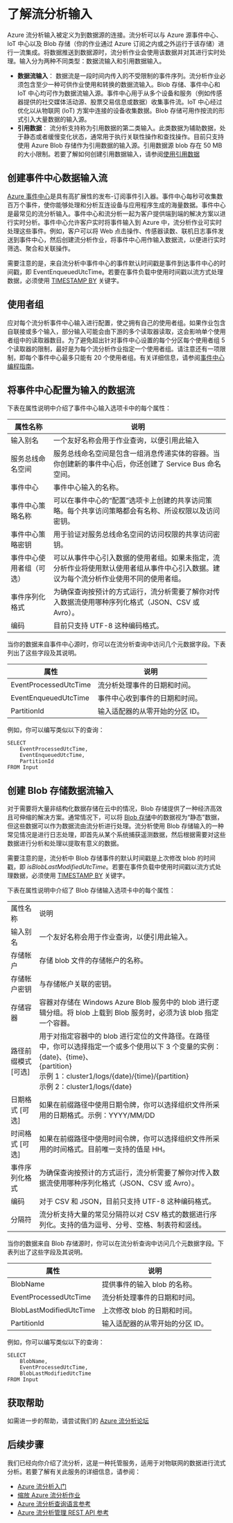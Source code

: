 <properties 
	pageTitle="定义输入 | Windows Azure" 
	description="了解流分析输入" 
	keywords="大数据分析、云服务、物联网、托管服务、流处理、流分析、流数据"
	services="stream-analytics" 
	documentationCenter="" 
	authors="jeffstokes72" 
	manager="paulettm" 
	editor="cgronlun"/>

<tags 
	ms.service="stream-analytics" 
	ms.date="10/13/2015"
	wacn.date="11/12/2015"/>

# 了解流分析输入

Azure 流分析输入被定义为到数据源的连接。流分析可以与 Azure 源事件中心、IoT 中心以及 Blob 存储（你的作业通过 Azure 订阅之内或之外运行于该存储）进行一流集成。将数据推送到数据源时，流分析作业会使用该数据并对其进行实时处理。输入分为两种不同类型：数据流输入和引用数据输入。

- **数据流输入**：
    数据流是一段时间内传入的不受限制的事件序列。流分析作业必须包含至少一种可供作业使用和转换的数据流输入。Blob 存储、事件中心和 IoT 中心均可作为数据流输入源。事件中心用于从多个设备和服务（例如传感器提供的社交媒体活动源、股票交易信息或数据）收集事件流。IoT 中心经过优化以从物联网 (IoT) 方案中连接的设备收集数据。Blob 存储可用作按流的形式引入大量数据的输入源。  
- **引用数据**：
    流分析支持称为引用数据的第二类输入。此类数据为辅助数据，处于静态或者缓慢变化状态，通常用于执行关联性操作和查找操作。目前只支持使用 Azure Blob 存储作为引用数据的输入源。引用数据源 blob 存在 50 MB 的大小限制。若要了解如何创建引用数据输入，请参阅[使用引用数据](/documentation/articles/stream-analytics-use-reference-data)  

## 创建事件中心数据输入流

[Azure 事件中心](https://azure.microsoft.com/services/event-hubs/)是具有高扩展性的发布-订阅事件引入器。事件中心每秒可收集数百万个事件，使你能够处理和分析互连设备与应用程序生成的海量数据。事件中心是最常见的流分析输入。事件中心和流分析一起为客户提供端到端的解决方案以进行实时分析。事件中心允许客户实时将事件输入到 Azure 中，流分析作业可实时处理这些事件。例如，客户可以将 Web 点击操作、传感器读数、联机日志事件发送到事件中心，然后创建流分析作业，将事件中心用作输入数据流，以便进行实时筛选、聚合和关联操作。

需要注意的是，来自流分析中事件中心的事件默认时间戳是事件到达事件中心的时间戳，即 EventEnqueuedUtcTime。若要在事件负载中使用时间戳以流方式处理数据，必须使用 [TIMESTAMP BY](https://msdn.microsoft.com/library/azure/dn834998.aspx) 关键字。

## 使用者组

应对每个流分析事件中心输入进行配置，使之拥有自己的使用者组。如果作业包含自联接或多个输入，部分输入可能会由下游的多个读取器读取，这会影响单个使用者组中的读取器数目。为了避免超出针对事件中心设置的每个分区每个使用者组 5 个读取器的限制，最好是为每个流分析作业指定一个使用者组。请注意还有一项限制，即每个事件中心最多只能有 20 个使用者组。有关详细信息，请参阅[事件中心编程指南](/documentation/articles//event-hubs-programming-guide)。

## 将事件中心配置为输入的数据流 ##

下表在属性说明中介绍了事件中心输入选项卡中的每个属性：

| 属性名称 | 说明 |
|------|------|
| 输入别名 | 一个友好名称会用于作业查询，以便引用此输入 |
| 服务总线命名空间 | 服务总线命名空间是包含一组消息传递实体的容器。当你创建新的事件中心后，你还创建了 Service Bus 命名空间。 |
| 事件中心 | 事件中心输入的名称。 |
| 事件中心策略名称 | 可以在事件中心的“配置”选项卡上创建的共享访问策略。每个共享访问策略都会有名称、所设权限以及访问密钥。 |
| 事件中心策略密钥 | 用于验证对服务总线命名空间的访问权限的共享访问密钥。 |
| 事件中心使用者组（可选） | 可以从事件中心引入数据的使用者组。如果未指定，流分析作业将使用默认使用者组从事件中心引入数据。建议为每个流分析作业使用不同的使用者组。 |
| 事件序列化格式 | 为确保查询按预计的方式运行，流分析需要了解你对传入数据流使用哪种序列化格式（JSON、CSV 或 Avro）。 |
| 编码 | 目前只支持 UTF-8 这种编码格式。 |

当你的数据来自事件中心源时，你可以在流分析查询中访问几个元数据字段。下表列出了这些字段及其说明。

| 属性 | 说明 |
|------|------|
| EventProcessedUtcTime | 流分析处理事件的日期和时间。 |
| EventEnqueuedUtcTime | 事件中心收到事件的日期和时间。 |
| PartitionId | 输入适配器的从零开始的分区 ID。 |

例如，你可以编写类似以下的查询：

````
SELECT
	EventProcessedUtcTime,
	EventEnqueuedUtcTime,
	PartitionId
FROM Input
````

## 创建 Blob 存储数据流输入 ##

对于需要将大量非结构化数据存储在云中的情况，Blob 存储提供了一种经济高效且可伸缩的解决方案。通常情况下，可以将 [Blob 存储](http://azure.microsoft.com/services/storage/blobs/)中的数据视为“静态”数据，但这些数据可以作为数据流由流分析进行处理。流分析使用 Blob 存储输入的一种常见情况是进行日志处理，即首先从某个系统捕获遥测数据，然后根据需要对这些数据进行分析和处理以提取有意义的数据。

需要注意的是，流分析中 Blob 存储事件的默认时间戳是上次修改 blob 的时间戳，即 *isBlobLastModifiedUtcTime*。若要在事件负载中使用时间戳以流方式处理数据，必须使用 [TIMESTAMP BY](https://msdn.microsoft.com/library/azure/dn834998.aspx) 关键字。

下表在属性说明中介绍了 Blob 存储输入选项卡中的每个属性：

<table>
<tbody>
<tr>
<td>属性名称</td>
<td>说明</td>
</tr>
<tr>
<td>输入别名</td>
<td>一个友好名称会用于作业查询，以便引用此输入。</td>
</tr>
<tr>
<td>存储帐户</td>
<td>存储 blob 文件的存储帐户的名称。</td>
</tr>
<tr>
<td>存储帐户密钥</td>
<td>与存储帐户关联的密钥。</td>
</tr>
<tr>
<td>存储容器
</td>
<td>容器对存储在 Windows Azure Blob 服务中的 blob 进行逻辑分组。将 blob 上载到 Blob 服务时，必须为该 blob 指定一个容器。</td>
</tr>
<tr>
<td>路径前缀模式 [可选]</td>
<td>用于对指定容器中的 blob 进行定位的文件路径。在路径中，你可以选择指定一个或多个使用以下 3 个变量的实例：<BR>{date}、{time}、<BR>{partition}<BR>示例 1：cluster1/logs/{date}/{time}/{partition}<BR>示例 2：cluster1/logs/{date}</td>
</tr>
<tr>
<td>日期格式 [可选]</td>
<td>如果在前缀路径中使用日期令牌，你可以选择组织文件所采用的日期格式。示例：YYYY/MM/DD</td>
</tr>
<tr>
<td>时间格式 [可选]</td>
<td>如果在前缀路径中使用时间令牌，你可以选择组织文件所采用的时间格式。目前唯一支持的值是 HH。</td>
</tr>
<tr>
<td>事件序列化格式</td>
<td>为确保查询按预计的方式运行，流分析需要了解你对传入数据流使用哪种序列化格式（JSON、CSV 或 Avro）。</td>
</tr>
<tr>
<td>编码</td>
<td>对于 CSV 和 JSON，目前只支持 UTF-8 这种编码格式。</td>
</tr>
<tr>
<td>分隔符</td>
<td>流分析支持大量的常见分隔符以对 CSV 格式的数据进行序列化。支持的值为逗号、分号、空格、制表符和竖线。</td>
</tr>
</tbody>
</table>

当你的数据来自 Blob 存储源时，你可以在流分析查询中访问几个元数据字段。下表列出了这些字段及其说明。

| 属性 | 说明 |
|------|------|
| BlobName | 提供事件的输入 blob 的名称。 |
| EventProcessedUtcTime | 流分析处理事件的日期和时间。 |
| BlobLastModifiedUtcTime | 上次修改 blob 的日期和时间。 |
| PartitionId | 输入适配器的从零开始的分区 ID。 |

例如，你可以编写类似以下的查询：

````
SELECT
	BlobName,
	EventProcessedUtcTime,
	BlobLastModifiedUtcTime
FROM Input
````


## 获取帮助
如需进一步的帮助，请尝试我们的 [Azure 流分析论坛](https://social.msdn.microsoft.com/Forums/zh-CN/home?forum=AzureStreamAnalytics)

## 后续步骤
我们已经向你介绍了流分析，这是一种托管服务，适用于对物联网的数据进行流式分析。若要了解有关此服务的详细信息，请参阅：

- [Azure 流分析入门](/documentation/articles/stream-analytics-get-started)
- [缩放 Azure 流分析作业](/documentation/articles/stream-analytics-scale-jobs)
- [Azure 流分析查询语言参考](https://msdn.microsoft.com/library/azure/dn834998.aspx)
- [Azure 流分析管理 REST API 参考](https://msdn.microsoft.com/library/azure/dn835031.aspx)

<!--Link references-->
[stream.analytics.developer.guide]: ../stream-analytics-developer-guide.md
[stream.analytics.scale.jobs]: stream-analytics-scale-jobs.md
[stream.analytics.introduction]: stream-analytics-introduction.md
[stream.analytics.get.started]: stream-analytics-get-started.md
[stream.analytics.query.language.reference]: http://go.microsoft.com/fwlink/?LinkID=513299
[stream.analytics.rest.api.reference]: http://go.microsoft.com/fwlink/?LinkId=517301

<!---HONumber=79-->